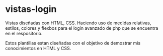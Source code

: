 # vistas-login
Vistas diseñadas con HTML, CSS. Haciendo uso de medidas relativas, estilos, colores y flexbos para el login avanzado de php que se encuentra en el respositorio.

Estos plantillas estan diseñadas con el objetivo de demostrar mis conocimientos en HTML y CSS.
